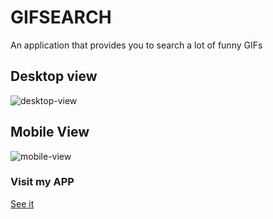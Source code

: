 # GIFSEARCH

<p> An application that provides you to search a lot of funny GIFs </p>

## Desktop view

<img src="https://i.ibb.co/6XRFMCc/desktop-view.png" alt="desktop-view" border="0">

## Mobile View

<img src="https://i.ibb.co/3pLX0LL/mobile-view.png" alt="mobile-view" border="0">

### Visit my APP

<a href="https://gifsearch-paulino.netlify.app/" target="_blank" >See it</a>
